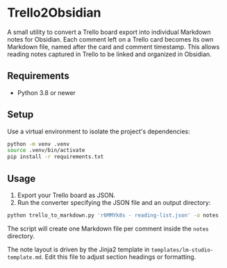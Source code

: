 # Trello2Obsidian

A small utility to convert a Trello board export into individual Markdown notes for Obsidian. Each comment left on a Trello card becomes its own Markdown file, named after the card and comment timestamp. This allows reading notes captured in Trello to be linked and organized in Obsidian.

## Requirements

- Python 3.8 or newer

## Setup

Use a virtual environment to isolate the project's dependencies:

```bash
python -m venv .venv
source .venv/bin/activate
pip install -r requirements.txt
```

## Usage

1. Export your Trello board as JSON.
2. Run the converter specifying the JSON file and an output directory:

```bash
python trello_to_markdown.py 'r6MMYk8s - reading-list.json' -o notes
```

The script will create one Markdown file per comment inside the `notes` directory.

The note layout is driven by the Jinja2 template in `templates/lm-studio-template.md`.
Edit this file to adjust section headings or formatting.
